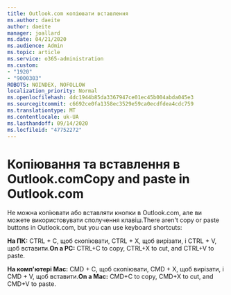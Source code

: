 ```yaml
---
title: Outlook.com копіювати вставлення
ms.author: daeite
author: daeite
manager: joallard
ms.date: 04/21/2020
ms.audience: Admin
ms.topic: article
ms.service: o365-administration
ms.custom:
- "1920"
- "9000303"
ROBOTS: NOINDEX, NOFOLLOW
localization_priority: Normal
ms.openlocfilehash: 4dc1944b85da3367947ce01ec45b004abda045e3
ms.sourcegitcommit: c6692ce0fa1358ec3529e59ca0ecdfdea4cdc759
ms.translationtype: MT
ms.contentlocale: uk-UA
ms.lasthandoff: 09/14/2020
ms.locfileid: "47752272"
---
```

# <a name="copy-and-paste-in-outlookcom"></a><span data-ttu-id="45662-102">Копіювання та вставлення в Outlook.com</span><span class="sxs-lookup"><span data-stu-id="45662-102">Copy and paste in Outlook.com</span></span>

<span data-ttu-id="45662-103">Не можна копіювати або вставляти кнопки в Outlook.com, але ви можете використовувати сполучення клавіш.</span><span class="sxs-lookup"><span data-stu-id="45662-103">There aren't copy or paste buttons in Outlook.com, but you can use keyboard shortcuts:</span></span>

<span data-ttu-id="45662-104">**На ПК:** CTRL + C, щоб скопіювати, CTRL + X, щоб вирізати, і CTRL + V, щоб вставити.</span><span class="sxs-lookup"><span data-stu-id="45662-104">**On a PC:** CTRL+C to copy, CTRL+X to cut, and CTRL+V to paste.</span></span>

<span data-ttu-id="45662-105">**На комп'ютері Mac:** CMD + C, щоб скопіювати, CMD + X, щоб вирізати, і CMD + V, щоб вставити.</span><span class="sxs-lookup"><span data-stu-id="45662-105">**On a Mac:** CMD+C to copy, CMD+X to cut, and CMD+V to paste.</span></span>